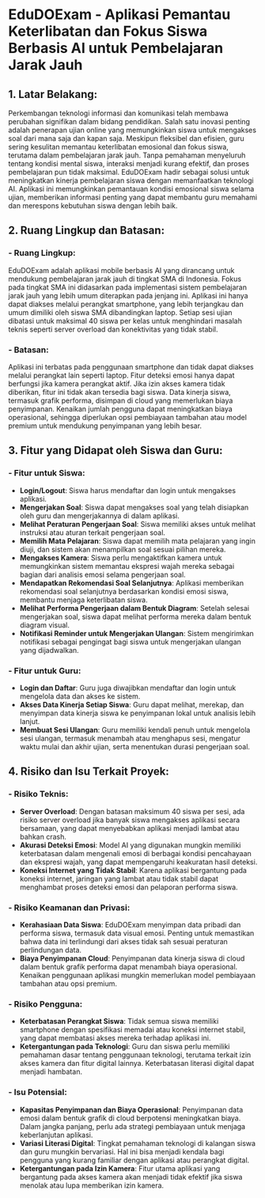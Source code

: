 # EduDOExam - Aplikasi Pemantau Keterlibatan dan Fokus Siswa Berbasis AI untuk Pembelajaran Jarak Jauh

## 1. Latar Belakang:
Perkembangan teknologi informasi dan komunikasi telah membawa perubahan signifikan dalam bidang pendidikan. Salah satu inovasi penting adalah penerapan ujian online yang memungkinkan siswa untuk mengakses soal dari mana saja dan kapan saja. Meskipun fleksibel dan efisien, guru sering kesulitan memantau keterlibatan emosional dan fokus siswa, terutama dalam pembelajaran jarak jauh. Tanpa pemahaman menyeluruh tentang kondisi mental siswa, interaksi menjadi kurang efektif, dan proses pembelajaran pun tidak maksimal. EduDOExam hadir sebagai solusi untuk meningkatkan kinerja pembelajaran siswa dengan memanfaatkan teknologi AI. Aplikasi ini memungkinkan pemantauan kondisi emosional siswa selama ujian, memberikan informasi penting yang dapat membantu guru memahami dan merespons kebutuhan siswa dengan lebih baik.

## 2. Ruang Lingkup dan Batasan:
### - Ruang Lingkup:
EduDOExam adalah aplikasi mobile berbasis AI yang dirancang untuk mendukung pembelajaran jarak jauh di tingkat SMA di Indonesia. Fokus pada tingkat SMA ini didasarkan pada implementasi sistem pembelajaran jarak jauh yang lebih umum diterapkan pada jenjang ini. Aplikasi ini hanya dapat diakses melalui perangkat smartphone, yang lebih terjangkau dan umum dimiliki oleh siswa SMA dibandingkan laptop. Setiap sesi ujian dibatasi untuk maksimal 40 siswa per kelas untuk menghindari masalah teknis seperti server overload dan konektivitas yang tidak stabil.

### - Batasan:
Aplikasi ini terbatas pada penggunaan smartphone dan tidak dapat diakses melalui perangkat lain seperti laptop. Fitur deteksi emosi hanya dapat berfungsi jika kamera perangkat aktif. Jika izin akses kamera tidak diberikan, fitur ini tidak akan tersedia bagi siswa. Data kinerja siswa, termasuk grafik performa, disimpan di cloud yang memerlukan biaya penyimpanan. Kenaikan jumlah pengguna dapat meningkatkan biaya operasional, sehingga diperlukan opsi pembiayaan tambahan atau model premium untuk mendukung penyimpanan yang lebih besar.

## 3. Fitur yang Didapat oleh Siswa dan Guru:
### - Fitur untuk Siswa:
- **Login/Logout**: Siswa harus mendaftar dan login untuk mengakses aplikasi.
- **Mengerjakan Soal**: Siswa dapat mengakses soal yang telah disiapkan oleh guru dan mengerjakannya di dalam aplikasi.
- **Melihat Peraturan Pengerjaan Soal**: Siswa memiliki akses untuk melihat instruksi atau aturan terkait pengerjaan soal.
- **Memilih Mata Pelajaran**: Siswa dapat memilih mata pelajaran yang ingin diuji, dan sistem akan menampilkan soal sesuai pilihan mereka.
- **Mengakses Kamera**: Siswa perlu mengaktifkan kamera untuk memungkinkan sistem memantau ekspresi wajah mereka sebagai bagian dari analisis emosi selama pengerjaan soal.
- **Mendapatkan Rekomendasi Soal Selanjutnya**: Aplikasi memberikan rekomendasi soal selanjutnya berdasarkan kondisi emosi siswa, membantu menjaga keterlibatan siswa.
- **Melihat Performa Pengerjaan dalam Bentuk Diagram**: Setelah selesai mengerjakan soal, siswa dapat melihat performa mereka dalam bentuk diagram visual.
- **Notifikasi Reminder untuk Mengerjakan Ulangan**: Sistem mengirimkan notifikasi sebagai pengingat bagi siswa untuk mengerjakan ulangan yang dijadwalkan.

### - Fitur untuk Guru:
- **Login dan Daftar**: Guru juga diwajibkan mendaftar dan login untuk mengelola data dan akses ke sistem.
- **Akses Data Kinerja Setiap Siswa**: Guru dapat melihat, merekap, dan menyimpan data kinerja siswa ke penyimpanan lokal untuk analisis lebih lanjut.
- **Membuat Sesi Ulangan**: Guru memiliki kendali penuh untuk mengelola sesi ulangan, termasuk menambah atau menghapus sesi, mengatur waktu mulai dan akhir ujian, serta menentukan durasi pengerjaan soal.

## 4. Risiko dan Isu Terkait Proyek:
### - Risiko Teknis:
- **Server Overload**: Dengan batasan maksimum 40 siswa per sesi, ada risiko server overload jika banyak siswa mengakses aplikasi secara bersamaan, yang dapat menyebabkan aplikasi menjadi lambat atau bahkan crash.
- **Akurasi Deteksi Emosi**: Model AI yang digunakan mungkin memiliki keterbatasan dalam mengenali emosi di berbagai kondisi pencahayaan dan ekspresi wajah, yang dapat mempengaruhi keakuratan hasil deteksi.
- **Koneksi Internet yang Tidak Stabil**: Karena aplikasi bergantung pada koneksi internet, jaringan yang lambat atau tidak stabil dapat menghambat proses deteksi emosi dan pelaporan performa siswa.

### - Risiko Keamanan dan Privasi:
- **Kerahasiaan Data Siswa**: EduDOExam menyimpan data pribadi dan performa siswa, termasuk data visual emosi. Penting untuk memastikan bahwa data ini terlindungi dari akses tidak sah sesuai peraturan perlindungan data.
- **Biaya Penyimpanan Cloud**: Penyimpanan data kinerja siswa di cloud dalam bentuk grafik performa dapat menambah biaya operasional. Kenaikan penggunaan aplikasi mungkin memerlukan model pembiayaan tambahan atau opsi premium.

### - Risiko Pengguna:
- **Keterbatasan Perangkat Siswa**: Tidak semua siswa memiliki smartphone dengan spesifikasi memadai atau koneksi internet stabil, yang dapat membatasi akses mereka terhadap aplikasi ini.
- **Ketergantungan pada Teknologi**: Guru dan siswa perlu memiliki pemahaman dasar tentang penggunaan teknologi, terutama terkait izin akses kamera dan fitur digital lainnya. Keterbatasan literasi digital dapat menjadi hambatan.

### - Isu Potensial:
- **Kapasitas Penyimpanan dan Biaya Operasional**: Penyimpanan data emosi dalam bentuk grafik di cloud berpotensi meningkatkan biaya. Dalam jangka panjang, perlu ada strategi pembiayaan untuk menjaga keberlanjutan aplikasi.
- **Variasi Literasi Digital**: Tingkat pemahaman teknologi di kalangan siswa dan guru mungkin bervariasi. Hal ini bisa menjadi kendala bagi pengguna yang kurang familiar dengan aplikasi atau perangkat digital.
- **Ketergantungan pada Izin Kamera**: Fitur utama aplikasi yang bergantung pada akses kamera akan menjadi tidak efektif jika siswa menolak atau lupa memberikan izin kamera.
